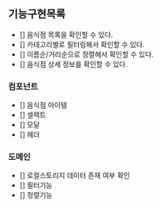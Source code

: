 ## 기능구현목록

- [] 음식점 목록을 확인할 수 있다.
- [] 카테고리별로 필터링해서 확인할 수 있다.
- [] 이름순/거리순으로 정렬해서 확인할 수 있다.
- [] 음식점 상세 정보를 확인할 수 있다.

### 컴포넌트

- [] 음식점 아이템
- [] 셀렉트
- [] 모달
- [] 헤더

### 도메인

- [] 로컬스토리지 데이터 존재 여부 확인
- [] 필터기능
- [] 정렬기능
